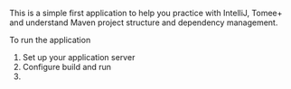 This is a simple first application to help you practice with IntelliJ, Tomee+ and understand Maven project structure and dependency management.

To run the application
1. Set up your application server
2. Configure build and run
3.